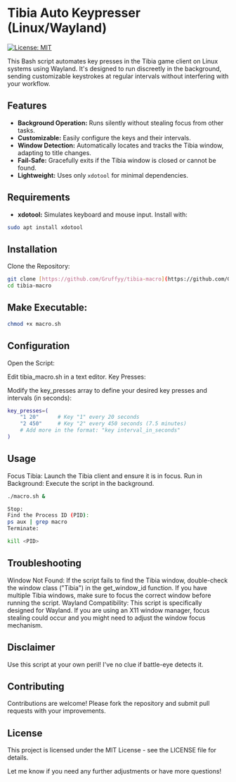 # Tibia Auto Keypresser (Linux/Wayland)

[![License: MIT](https://img.shields.io/badge/License-MIT-yellow.svg)](https://opensource.org/licenses/MIT)

This Bash script automates key presses in the Tibia game client on Linux systems using Wayland. It's designed to run discreetly in the background, sending customizable keystrokes at regular intervals without interfering with your workflow.

## Features

- **Background Operation:** Runs silently without stealing focus from other tasks.
- **Customizable:** Easily configure the keys and their intervals.
- **Window Detection:** Automatically locates and tracks the Tibia window, adapting to title changes.
- **Fail-Safe:** Gracefully exits if the Tibia window is closed or cannot be found.
- **Lightweight:** Uses only `xdotool` for minimal dependencies.

## Requirements

- **xdotool:** Simulates keyboard and mouse input. Install with:
```bash
sudo apt install xdotool
```
## Installation
Clone the Repository:
```bash
git clone [https://github.com/Gruffyy/tibia-macro](https://github.com/Gruffyy/tibia-macro.git) 
cd tibia-macro
```
## Make Executable:
```bash
chmod +x macro.sh
```
## Configuration
Open the Script:

Edit tibia_macro.sh in a text editor.
Key Presses:

Modify the key_presses array to define your desired key presses and intervals (in seconds):
```bash
key_presses=(
    "1 20"      # Key "1" every 20 seconds
    "2 450"     # Key "2" every 450 seconds (7.5 minutes)
    # Add more in the format: "key interval_in_seconds"
)
```
## Usage
Focus Tibia: Launch the Tibia client and ensure it is in focus.
Run in Background: Execute the script in the background.
```bash
./macro.sh &

Stop:
Find the Process ID (PID):
ps aux | grep macro
Terminate:

kill <PID> 
```
## Troubleshooting
Window Not Found: If the script fails to find the Tibia window, double-check the window class ("Tibia") in the get_window_id function. If you have multiple Tibia windows, make sure to focus the correct window before running the script.
Wayland Compatibility: This script is specifically designed for Wayland. If you are using an X11 window manager, focus stealing could occur and you might need to adjust the window focus mechanism.
## Disclaimer
Use this script at your own peril! I've no clue if battle-eye detects it.  

## Contributing
Contributions are welcome! Please fork the repository and submit pull requests with your improvements.

## License
This project is licensed under the MIT License - see the LICENSE file for details.


Let me know if you need any further adjustments or have more questions!
